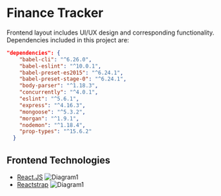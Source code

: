 # Finance Tracker 
Frontend layout includes UI/UX design and corresponding functionality. Dependencies included in this project are: 

```json 
"dependencies": {
    "babel-cli": "^6.26.0",
    "babel-eslint": "^10.0.1",
    "babel-preset-es2015": "^6.24.1",
    "babel-preset-stage-0": "^6.24.1",
    "body-parser": "^1.18.3",
    "concurrently": "^4.0.1",
    "eslint": "^5.6.1",
    "express": "^4.16.3",
    "mongoose": "^5.3.2",
    "morgan": "^1.9.1",
    "nodemon": "^1.18.4",
    "prop-types": "^15.6.2"
  }
```
## Frontend Technologies 
* [React.JS](https://reactjs.org/)
![Diagram1](https://cdn-images-1.medium.com/max/1200/1*EntHChgUyirgbZ9A3zTxkA.png)
* [Reactstrap](https://reactstrap.github.io/) 
![Diagram1](https://ourcodeworld.com/public-media/articles/articleocw-59a931161123a.png)